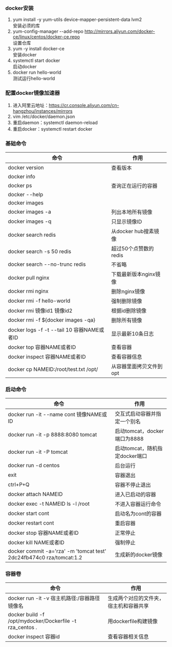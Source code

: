 ### docker安装
1. yum install -y yum-utils device-mapper-persistent-data lvm2 <br>安装必须的库
2. yum-config-manager --add-repo http://mirrors.aliyun.com/docker-ce/linux/centos/docker-ce.repo <br>设置仓库
3. yum -y install docker-ce <br> 安装docker
4. systemctl start docker <br> 启动docker
5. docker run hello-world <br> 测试运行hello-world

### 配置docker镜像加速器
1. 进入阿里云地址：https://cr.console.aliyun.com/cn-hangzhou/instances/mirrors
2. vim /etc/docker/daemon.json
3. 重启daemon：systemctl daemon-reload
4. 重启docker：systemctl  restart docker

### 基础命令
|命令 | 作用|
|-|-|
docker version | 查看版本
docker info | 
docker ps | 查询正在运行的容器
docker --help |
docker images |
docker images -a | 列出本地所有镜像
docker images -q | 只显示镜像ID
docker search redis | 从docker hub搜素镜像
docker search -s 50 redis | 超过50个点赞数的redis
docker search --no-trunc redis | 不省略
docker pull nginx | 下载最新版本nginx镜像
docker rmi nginx | 删除nginx镜像
docker rmi -f hello-world | 强制删除镜像
docker rmi 镜像id1 镜像id2 | 根据id删除镜像
docker rmi -f ${docker images -qa} | 删除所有镜像
docker logs -f -t --tail 10 容器NAME或者ID | 显示最新10条日志
docker top 容器NAME或者ID | 查看容器
docker inspect 容器NAME或者ID | 查看容器信息
docker cp NAMEID:/root/test.txt /opt/| 从容器里面拷贝文件到opt

### 启动命令
|命令 | 作用|
|- | -|
docker run -it --name cont 镜像NAME或ID | 交互式启动容器并指定一个别名
docker run -it -p 8888:8080 tomcat| 启动tomcat，docker端口为8888
docker run -it -P tomcat| 启动tomcat，随机指定docker端口
docker run -d centos  | 后台运行
exit | 容器退出
ctrl+P+Q | 容器不停止退出
docker attach NAMEID | 进入已启动的容器
docker exec -t NAMEID ls -l /root | 不进入容器运行命令
docker start cont | 启动名为cont的容器
docker restart cont | 重启容器
docker stop 容器NAME或者ID | 正常停止
docker kill NAME或者ID | 强制停止
docker commit -a='rza' -m 'tomcat test' 2dc24fb474c0 rza/tomcat:1.2| 生成新的docker镜像

### 容器卷
|命令|作用|
|-|-|
docker run -it -v 宿主机路径:/容器路径 镜像名| 生成两个对应的文件夹，宿主机和容器共享
docker build -f /opt/mydocker/Dockerfile -t rza_centos . | 用dockerfile构建镜像
docker inspect 容器id | 查看容器相关信息 